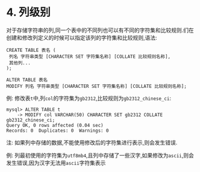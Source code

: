 # 4. 列级别

对于存储字符串的列,同一个表中的不同列也可以有不同的字符集和比较规则.们在创建和修改列定义的时候可以指定该列的字符集和比较规则,语法:

```
CREATE TABLE 表名 (
 列名 字符串类型 [CHARACTER SET 字符集名称] [COLLATE 比较规则名称],
 其他列...
);
```

```
ALTER TABLE 表名 
MODIFY 列名 字符串类型 [CHARACTER SET 字符集名称] [COLLATE 比较规则名称];
```

例: 修改表`t`中,列`col`的字符集为`gb2312`,比较规则为`gb2312_chinese_ci`:

```
mysql> ALTER TABLE t
    -> MODIFY col VARCHAR(50) CHARACTER SET gb2312 COLLATE gb2312_chinese_ci;
Query OK, 0 rows affected (0.04 sec)
Records: 0  Duplicates: 0  Warnings: 0
```

注: 如果列中存储的数据,不能使用修改后的字符集进行表示,则会发生错误.

例: 列最初使用的字符集为`utf8mb4`,且列中存储了一些汉字,如果修改为`ascii`,则会发生错误,因为汉字无法用`ascii`字符集表示
